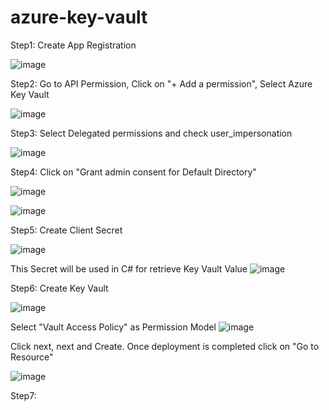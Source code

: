 # azure-key-vault

Step1: Create App Registration

![image](https://github.com/hardikv-github/azure-key-vault/assets/56589683/b9f70370-3d7e-4fc2-8609-5afe9c7a8d91)

Step2: Go to API Permission, Click on "+ Add a permission", Select Azure Key Vault

![image](https://github.com/hardikv-github/azure-key-vault/assets/56589683/8ef052ca-57ec-47fc-99a3-92c09e2fe856)

Step3: Select Delegated permissions and check user_impersonation

![image](https://github.com/hardikv-github/azure-key-vault/assets/56589683/faf29bf6-fdd4-435b-8110-bcef11412c4a)

Step4: Click on "Grant admin consent for Default Directory"

![image](https://github.com/hardikv-github/azure-key-vault/assets/56589683/415ad038-0ba6-4292-9207-a7a373d166e9)

![image](https://github.com/hardikv-github/azure-key-vault/assets/56589683/eee7c253-a519-49c3-af4e-0799c82d12ac)

Step5: Create Client Secret

![image](https://github.com/hardikv-github/azure-key-vault/assets/56589683/0d5ebd74-79c4-45de-993b-b8e022a5d437)

This Secret will be used in C# for retrieve Key Vault Value
![image](https://github.com/hardikv-github/azure-key-vault/assets/56589683/36916480-57a7-48c0-9567-9a768904cdb7)

Step6: Create Key Vault

![image](https://github.com/hardikv-github/azure-key-vault/assets/56589683/69c2de2a-b932-47cb-8e95-500c4c0bccdd)

Select "Vault Access Policy" as Permission Model
![image](https://github.com/hardikv-github/azure-key-vault/assets/56589683/5e6e01c5-3d6d-4179-9b6a-7695f668c920)

Click next, next and Create. Once deployment is completed click on "Go to Resource"

![image](https://github.com/hardikv-github/azure-key-vault/assets/56589683/ecbdd7e3-5baa-4403-b402-e180eb378c2c)


Step7: 





